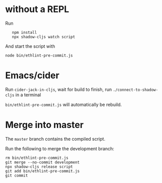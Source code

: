 # without a REPL
Run
```
   npm install
   npx shadow-cljs watch script
```

And start the script with
```
node bin/ethlint-pre-commit.js
```

# Emacs/cider

Run `cider-jack-in-cljs`, wait for build to finish, run
`./connect-to-shadow-cljs` in a terminal

`bin/ethlint-pre-commit.js` will automatically be rebuild.

# Merge into master

The `master` branch contains the compiled script.

Run the following to merge the development branch:
```
rm bin/ethlint-pre-commit.js
git merge --no-commit development
npx shadow-cljs release script
git add bin/ethlint-pre-commit.js
git commit
```
